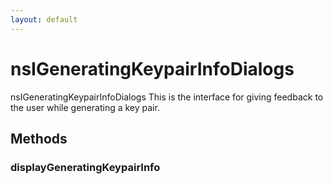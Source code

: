 ```yaml
---
layout: default
---
```


# nsIGeneratingKeypairInfoDialogs #

nsIGeneratingKeypairInfoDialogs
 This is the interface for giving feedback to the user
 while generating a key pair.


## Methods ##

### displayGeneratingKeypairInfo ###
